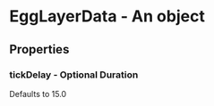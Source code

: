 

# EggLayerData - An object



## Properties



### tickDelay - Optional Duration



Defaults to 15.0

